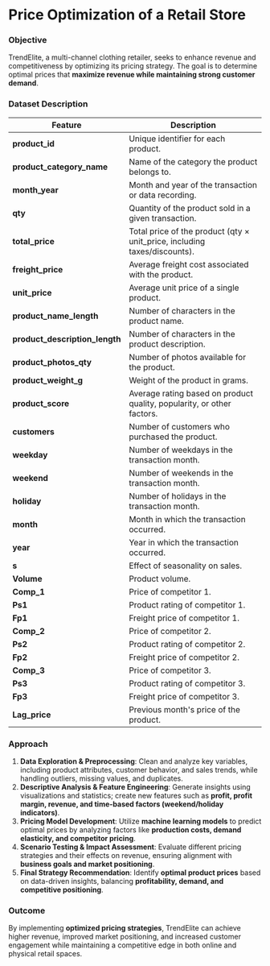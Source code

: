 # Price Optimization of a Retail Store

### **Objective**  
TrendElite, a multi-channel clothing retailer, seeks to enhance revenue and competitiveness by optimizing its pricing strategy. The goal is to determine optimal prices that **maximize revenue while maintaining strong customer demand**.  

### **Dataset Description**  

| **Feature**                  | **Description**  |  
|------------------------------|----------------------------------------------------------------|  
| **product_id**               | Unique identifier for each product.  |  
| **product_category_name**    | Name of the category the product belongs to.  |  
| **month_year**               | Month and year of the transaction or data recording.  |  
| **qty**                      | Quantity of the product sold in a given transaction.  |  
| **total_price**              | Total price of the product (qty × unit_price, including taxes/discounts).  |  
| **freight_price**            | Average freight cost associated with the product.  |  
| **unit_price**               | Average unit price of a single product.  |  
| **product_name_length**      | Number of characters in the product name.  |  
| **product_description_length** | Number of characters in the product description.  |  
| **product_photos_qty**       | Number of photos available for the product.  |  
| **product_weight_g**         | Weight of the product in grams.  |  
| **product_score**            | Average rating based on product quality, popularity, or other factors.  |  
| **customers**                | Number of customers who purchased the product.  |  
| **weekday**                  | Number of weekdays in the transaction month.  |  
| **weekend**                  | Number of weekends in the transaction month.  |  
| **holiday**                  | Number of holidays in the transaction month.  |  
| **month**                    | Month in which the transaction occurred.  |  
| **year**                     | Year in which the transaction occurred.  |  
| **s**                        | Effect of seasonality on sales.  |  
| **Volume**                   | Product volume.  |  
| **Comp_1**                   | Price of competitor 1.  |  
| **Ps1**                      | Product rating of competitor 1.  |  
| **Fp1**                      | Freight price of competitor 1.  |  
| **Comp_2**                   | Price of competitor 2.  |  
| **Ps2**                      | Product rating of competitor 2.  |  
| **Fp2**                      | Freight price of competitor 2.  |  
| **Comp_3**                   | Price of competitor 3.  |  
| **Ps3**                      | Product rating of competitor 3.  |  
| **Fp3**                      | Freight price of competitor 3.  |  
| **Lag_price**                | Previous month's price of the product.  |  

### **Approach**  

1. **Data Exploration & Preprocessing**: Clean and analyze key variables, including product attributes, customer behavior, and sales trends, while handling outliers, missing values, and duplicates.  
2. **Descriptive Analysis & Feature Engineering**: Generate insights using visualizations and statistics; create new features such as **profit, profit margin, revenue, and time-based factors (weekend/holiday indicators)**.  
3. **Pricing Model Development**: Utilize **machine learning models** to predict optimal prices by analyzing factors like **production costs, demand elasticity, and competitor pricing**.  
4. **Scenario Testing & Impact Assessment**: Evaluate different pricing strategies and their effects on revenue, ensuring alignment with **business goals and market positioning**.  
5. **Final Strategy Recommendation**: Identify **optimal product prices** based on data-driven insights, balancing **profitability, demand, and competitive positioning**.  

### **Outcome**  
By implementing **optimized pricing strategies**, TrendElite can achieve higher revenue, improved market positioning, and increased customer engagement while maintaining a competitive edge in both online and physical retail spaces.
